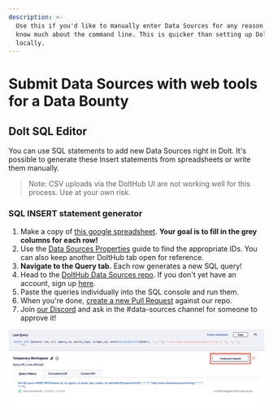 ```yaml
---
description: >-
  Use this if you'd like to manually enter Data Sources for any reason or don't
  know much about the command line. This is quicker than setting up DoltHub
  locally.
---
```


# Submit Data Sources with web tools for a Data Bounty

## Dolt SQL Editor

You can use SQL statements to add new Data Sources right in Dolt. It's possible to generate these Insert statements from spreadsheets or write them manually.

> Note: CSV uploads via the DoltHub UI are not working well for this process. Use at your own risk.

### SQL INSERT statement generator

1. Make a copy of [this google spreadsheet](https://docs.google.com/spreadsheets/d/1qh-6pb6KoIFSQ9qyyzd\_bZIOosD74Sg21VPjbOQ5j3g/edit?usp=sharing). **Your goal is to fill in the grey columns for each row!**
2. Use the [Data Sources Properties](broken-reference) guide to find the appropriate IDs. You can also keep another DoltHub tab open for reference.
3. **Navigate to the Query tab.** Each row generates a new SQL query!
4. Head to the [DoltHub Data Sources repo](https://www.dolthub.com/repositories/pdap/data\_sources). If you don't yet have an account, sign up [here](https://www.dolthub.com/signin).
5. Paste the queries individually into the SQL console and run them.
6. When you're done, [create a new Pull Request](https://www.dolthub.com/repositories/pdap/data\_sources/pulls/new) against our repo.
7. Join [our Discord](https://discord.gg/wMqex8nKZJ) and ask in the #data-sources channel for someone to approve it!

![](../../../.gitbook/assets/screen-shot-2021-05-02-at-12.10.13-am.png)

